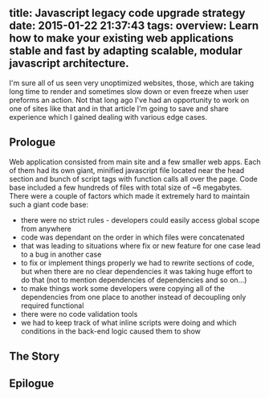 title: Javascript legacy code upgrade strategy
date: 2015-01-22 21:37:43
tags:
overview: Learn how to make your existing web applications stable and fast by adapting scalable, modular javascript architecture.    
---
I'm sure all of us seen very unoptimized websites, those, which are taking long time to render and sometimes slow down or even freeze when user preforms an action. Not that long ago I've had an opportunity to work on one of sites like that and in that article I'm going to save and share experience which I gained dealing with various edge cases. 

## Prologue
Web application consisted from main site and a few smaller web apps. Each of them had its own giant, minified javascript file located near the head section and bunch of script tags with function calls all over the page. Code base included a few hundreds of files with total size of ~6 megabytes. There were a couple of factors which made it extremely hard to maintain such a giant code base: 
* there were no strict rules - developers could easily access global scope from anywhere
* code was dependant on the order in which files were concatenated
* that was leading to situations where fix or new feature for one case lead to a bug in another case
* to fix or implement things properly we had to rewrite sections of code, but when there are no clear dependencies it was taking huge effort to do that (not to mention dependencies of dependencies and so on...)
* to make things work some developers were copying all of the dependencies from one place to another instead of decoupling only required functional
* there were no code validation tools
* we had to keep track of what inline scripts were doing and which conditions in the back-end logic caused them to show

## The Story

## Epilogue